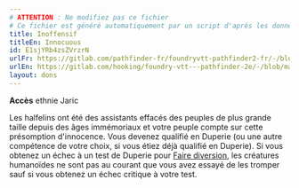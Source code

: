 ```yaml
---
# ATTENTION : Ne modifiez pas ce fichier
# Ce fichier est généré automatiquement par un script d'après les données du module Foundry VTT officiel et de sa traduction
title: Inoffensif
titleEn: Innocuous
id: E1sjYRb4zsZVrzrN
urlFr: https://gitlab.com/pathfinder-fr/foundryvtt-pathfinder2-fr/-/blob/master/data/feats/E1sjYRb4zsZVrzrN.htm
urlEn: https://gitlab.com/hooking/foundry-vtt---pathfinder-2e/-/blob/master/packs/data/feats.db/innocuous.json
layout: dons
---
```

**Accès** ethnie Jaric

Les halfelins ont été des assistants effacés des peuples de plus grande taille depuis des âges immémoriaux et votre peuple compte sur cette présomption d'innocence. Vous devenez qualifié en Duperie (ou une autre compétence de votre choix, si vous étiez déjà qualifié en Duperie). Si vous obtenez un échec à un test de Duperie pour [Faire diversion](../actions/faire-diversion.html), les créatures humanoïdes ne sont pas au courant que vous avez essayé de les tromper sauf si vous obtenez un échec critique à votre test.
